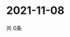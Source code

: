 # 2021-11-08
  共 0条

  <!-- BEGIN -->
  <!-- 最后更新时间Mon Nov 08 2021 15:03:51 GMT+0000 (Coordinated Universal Time) -->
  
  <!-- END -->
  
  